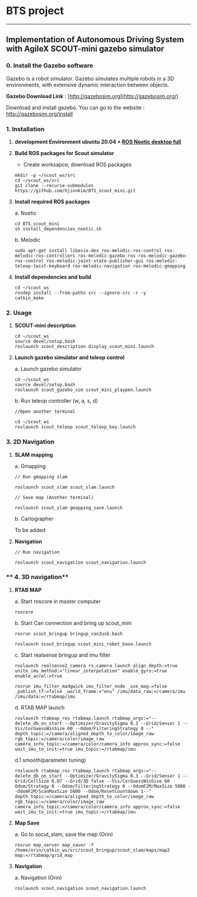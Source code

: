 # **BTS project**
---
## Implementation of Autonomous Driving System with AgileX SCOUT-mini gazebo simulator

### **0. Install the Gazebo software**

Gazebo is a robot simulator. Gazebo simulates multiple robots in a 3D environments, with extensive dynamic interaction between objects.

**Gazebo Download Link** : [http://gazebosim.org](http://gazebosim.org/)

Download and install gazebo. You can go to the website : http://gazebosim.org/install

### **1. Installation**

1. **development Environment ubuntu 20.04 + [ROS Noetic desktop full](http://wiki.ros.org/noetic/Installation/Ubuntu)**

2. **Build ROS packages for Scout simulator**
        
    * Create worksapce, download ROS packages
    ```
    mkdir -p ~/scout_ws/src
    cd ~/scout_ws/src
    git clone --recurse-submodules https://github.com/hjinnkim/BTS_scout_mini.git
    ```

3.  **Install required ROS packages**
    
    a. Noetic
    ```(dependencies) and build from source
    cd BTS_scout_mini
    sh install_dependencies_noetic.sh
    ```

    b. Melodic
    ```
    sudo apt-get install libasio-dev ros-melodic-ros-control ros-melodic-ros-controllers ros-melodic-gazebo-ros ros-melodic-gazebo-ros-control ros-melodic-joint-state-publisher-gui ros-melodic-teleop-twist-keyboard ros-melodic-navigation ros-melodic-gmapping
    ```

4. **Install dependencies and build**
    ```
    cd ~/scout_ws
    rosdep install --from-paths src --ignore-src -r -y
    catkin_make

### **2. Usage**
1. **SCOUT-mini description**
    ```
    cd ~/scout_ws
    source devel/setup.bash
    roslaunch scout_description display_scout_mini.launch 
    ```

2. **Launch gazebo simulator and teleop control**
    
    a. Launch gazebo simulator
    ```
    cd ~/scout_ws
    source devel/setup.bash
    roslaunch scout_gazebo_sim scout_mini_playpen.launch
    ```

    b. Run teleop controller (w, a, s, d)
        
    ```
    //Open another terminal

    cd ~/scout_ws
    roslaunch scout_teleop scout_teleop_key.launch 
    ```

### **3. 2D Navigation**
1. **SLAM mapping**
    
    a. Gmapping
    ```
    // Run gmapping slam

    roslaunch scout_slam scout_slam.launch
    ```
    ```
    // Save map (Another terminal)

    roslaunch scout_slam gmapping_save.launch
    ```

    b. Cartographer
    
    To be added

2. **Navigation**
    ```
    // Run navigation

    roslaunch scout_navigation scout_navigation.launch
    ```

### ** 4. 3D navigation**
1. **RTAB MAP**


    a. Start roscore in master computer
    ```
    roscore
    ```
    b. Start Can connection and bring up scout_mini 
    ```
    rosrun scout_bringup bringup_can2usb.bash
    ```
    ```
    roslaunch scout_bringup scout_mini_robot_base.launch
    ```
    c. Start realsense bringup and imu filter 
    ```
    roslaunch realsense2_camera rs_camera.launch align_depth:=true unite_imu_method:="linear_interpolation" enable_gyro:=true enable_accel:=true
    ```
    ```
    rosrun imu_filter_madgwick imu_filter_node _use_mag:=false _publish_tf:=false _world_frame:="enu" /imu/data_raw:=/camera/imu /imu/data:=/rtabmap/imu
    ```
    d. RTAB MAP launch
    ```
    roslaunch rtabmap_ros rtabmap.launch rtabmap_args:="--delete_db_on_start --Optimizer/GravitySigma 0.3 --Grid/Sensor 1 --Vis/CorGuessWinSize 60 --Odom/FilteringStrategy 0 --" depth_topic:=/camera/aligned_depth_to_color/image_raw rgb_topic:=/camera/color/image_raw camera_info_topic:=/camera/color/camera_info approx_sync:=false wait_imu_to_init:=true imu_topic:=/rtabmap/imu 
    ```
    d.1 smooth(parameter tuning)
    ```
    roslaunch rtabmap_ros rtabmap.launch rtabmap_args:="--delete_db_on_start --Optimizer/GravitySigma 0.3 --Grid/Sensor 1 --Grid/CellSize 0.07 --Grid/3D false --Vis/CorGuessWinSize 60 Odom/Strategy 0 --Odom/FilteringStrategy 0 --OdomF2M/MaxSize 5000 --OdomF2M/ScanMaxSize 5000 --Odom/ResetCountdown 1--" depth_topic:=/camera/aligned_depth_to_color/image_raw rgb_topic:=/camera/color/image_raw camera_info_topic:=/camera/color/camera_info approx_sync:=false wait_imu_to_init:=true imu_topic:=/rtabmap/imu
     ```
2. **Map Save**

    a. Go to socut_slam, save the map (Orin)
    ```
    rosrun map_server map_saver -f /home/orin/catkin_ws/src/scout_bringup/scout_slam/maps/map2 map:=/rtabmap/grid_map
    ```
3. **Navigation**

    a. Navigation (Orin)
    ```
    roslaunch scout_navigation scout_navigation.launch
    ```

